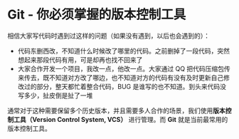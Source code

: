 # Git - 你必须掌握的版本控制工具

相信大家写代码时遇到过这样的问题（如果没有遇到，以后也会遇到的）：

- 代码东删西改，不知道什么时候改了哪里的代码。之前删掉了一段代码，突然想起来那段代码有用，可是却再也找不回来了
- 大家合作开发一个项目，我改一点，他改一点。大家通过 QQ 把代码压缩包传来传去，既不知道对方改了哪边，也不知道对方的代码有没有及时更新自己修改过的部分，整天都忙着整合代码，BUG 是谁写的也不知道。到头来代码没写多少，扯皮倒是扯了一堆

通常对于这种需要保留多个历史版本，并且需要多人合作的场景，我们使用**版本控制工具（Version Control System, VCS）** 进行管理。而 **Git** 就是当前最常用的版本控制工具。
